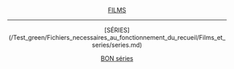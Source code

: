  <p align=center> <a href="/Test_green/Fichiers_necessaires_au_fonctionnement_du_recueil/Films_et_series/films.md">FILMS</a> </p>

---

<p align=center> [SÉRIES](/Test_green/Fichiers_necessaires_au_fonctionnement_du_recueil/Films_et_series/series.md) </p>
<p align=center> <a href=/Test_green/Fichiers_necessaires_au_fonctionnement_du_recueil/Films_et_series/series.md>BON séries</a> </p>




